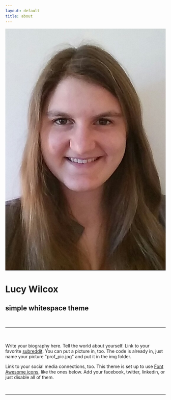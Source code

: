 ```yaml
---
layout: default
title: about
---
```


<img class="col one right" src="/img/lucyimagee.jpg">

<div class="header-bar">
  <h1>Lucy Wilcox</h1>
  <h2>simple whitespace theme</h2>
  <br/>
  <hr>
  <br/>
</div>

<br/>
Write your biography here. Tell the world about yourself. Link to your favorite <a href="http://reddit.com" target="blank">subreddit</a>. You can put a picture in, too. The code is already in, just name your picture "prof_pic.jpg" and put it in the img folder. 

Link to your social media connections, too. This theme is set up to use <a href="http://fortawesome.github.io/Font-Awesome/" target="blank">Font Awesome icons</a>, like the ones below. Add your facebook, twitter, linkedin, or just disable all of them. 


<br/>
<hr/>
<br/>
<span class="contacticon center">
	<a href="mailto:lucy.wilcox@students.olin.edu"><i class="fa fa-envelope-square"></i></a>
	<a href="https://github.com/LucyWilcox" target="_blank"><i class="fa fa-github-square"></i></a>
	<a href="https://www.linkedin.com/in/lywilcox" target="_blank"><i class="fa fa-linkedin-square"></i></a>
</span>

<!-- <div class="col three caption">
	You can even add a little note about which of these is the best way to reach you.
</div>
 -->
